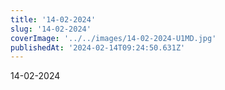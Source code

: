 ```yaml
---
title: '14-02-2024'
slug: '14-02-2024'
coverImage: '../../images/14-02-2024-U1MD.jpg'
publishedAt: '2024-02-14T09:24:50.631Z'
---
```


14-02-2024